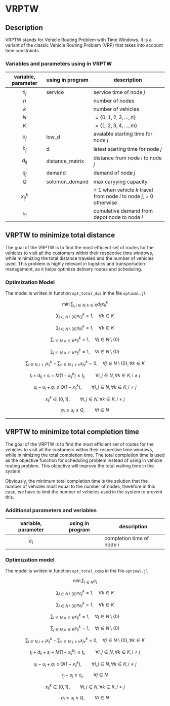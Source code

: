# VRPTW

## Description

VRPTW stands for Vehicle Routing Problem with Time Windows. It is a variant of the classic Vehicle Routing Problem (VRP) that takes into account time constraints.

### Variables and parameters using in VRPTW

| variable, parameter | using in program | description                                                          |
| :-----------------: | ---------------- | -------------------------------------------------------------------- |
|        $s_j$        | service          | service time of node $j$                                             |
|         $n$         |                  | number of nodes                                                      |
|         $k$         |                  | number of vehicles                                                   |
|         $N$         |                  | $=\{0, 1, 2, 3, \dots, n\}$                                          |
|         $K$         |                  | $=\{1, 2, 3, 4, \dots, m\}$                                          |
|        $a_j$        | low_d            | avaiable starting time for node $j$                                  |
|        $b_j$        | d                | latest starting time for node $j$                                    |
|      $d_{ij}$       | distance_matrix  | distance from node $i$ to node $j$                                   |
|        $q_j$        | demand           | demand of node $j$                                                   |
|         $Q$         | solomon_demand   | max caryying capacity                                                |
|     $x_{ij}^k$      |                  | = 1 when vehicle $k$ travel from node $i$ to node $j$, = 0 otherwise |
|        $u_i$        |                  | cumulative demand from depot node to node $i$                        |

## VRPTW to minimize total distance

The goal of the VRPTW is to find the most efficient set of routes for the vehicles to visit all the customers within their respective time windows, while minimizing the total distance traveled and the number of vehicles used. This problem is highly relevant in logistics and transportation management, as it helps optimize delivery routes and scheduling.

### Optimization Model

The model is wriiten in function `opt_total_dis` in the file `optimal.jl`

$$\min \sum_{i,j\in N, k\in K}d_{ij}x_{ij}^k $$

$$ \sum_{j\in N\setminus\{0\}} x_{0j}^k=1, \quad \forall k\in K$$

$$ \sum_{i\in N\setminus\{0\}} x_{i0}^k=1, \quad \forall k\in K $$

$$ \sum_{i\in N, k\in K} x_{ij}^k=1, \quad \forall j\in N\setminus\{0\} $$

$$ \sum_{j\in N, k\in K} x_{ij}^k=1, \quad \forall i\in N\setminus\{0\} $$

$$ \sum_{i\in N, i\neq j} x_{ij}^k - \sum_{v\in N, j\neq v} x_{jv}^k=0, \quad \forall j\in N\setminus\{0\}, \forall k\in K $$

$$t_i + d_{ij} + s_i + M(1-x_{ij}^k) \leq t_j, \qquad\forall i,j\in N, \forall k\in K, i\neq j$$

$$u_i-u_j+q_i\leq Q(1-x_{ij}^k),\qquad\forall i,j\in N, \forall k\in K, i\neq j$$

$$x_{ij}^k\in \{0,1\},\qquad\forall i,j\in N, \forall k\in K, i\neq j$$

$$q_i\leq  u_i\leq Q,\qquad\forall i\in N$$

---

## VRPTW to minimize total completion time 

The goal of the VRPTW is to find the most efficient set of routes for the vehicles to visit all the customers within their respective time windows, while minimizing the total completion time. The total completion time is used as the objective function for scheduling problem instead of using in vehicle routing problem. This objective will improve the total waiting time in the system.

Obviously, the minimum total completion time is the solution that the number of vehicles must equal to the number of nodes, therefore in this case, we have to limit the number of vehicles used in the system to prevent this. 

### Additional parameters and veriables

| variable, parameter | using in program | description                 |
| :-----------------: | ---------------- | --------------------------- |
|       $c_{i}$       |                  | completion time of node $i$ |


### Optimization model

The model is wriiten in function `opt_total_comp` in the file `optimal.jl`

$$\min \sum_{i\in N} c_j $$

$$ \sum_{j\in N\setminus\{0\}} x_{0j}^k=1, \quad \forall k\in K$$

$$ \sum_{i\in N\setminus\{0\}} x_{i0}^k=1, \quad \forall k\in K $$

$$ \sum_{i\in N, k\in K} x_{ij}^k=1, \quad \forall j\in N\setminus\{0\} $$

$$ \sum_{j\in N, k\in K} x_{ij}^k=1, \quad \forall i\in N\setminus\{0\} $$

$$ \sum_{i\in N, i\neq j} x_{ij}^k - \sum_{v\in N, j\neq v} x_{jv}^k=0, \quad \forall j\in N\setminus\{0\}, \forall k\in K $$

$$t_i + d_{ij} + s_i + M(1-x_{ij}^k) \leq t_j, \qquad\forall i,j\in N, \forall k\in K, i\neq j$$

$$u_i-u_j+q_i\leq Q(1-x_{ij}^k),\qquad\forall i,j\in N, \forall k\in K, i\neq j$$

$$t_j + s_j \leq c_j,\qquad\forall j\in N$$

$$x_{ij}^k\in \{0,1\},\qquad\forall i,j\in N, \forall k\in K, i\neq j$$

$$q_i\leq  u_i\leq Q,\qquad\forall i\in N$$
